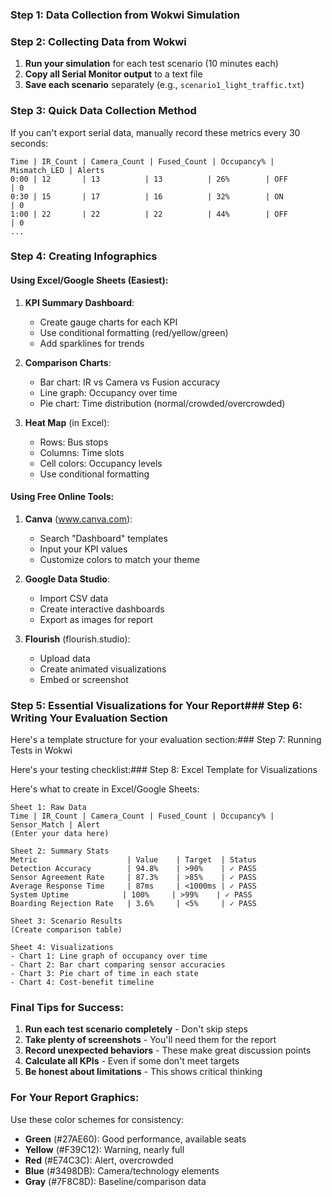 
### Step 1: Data Collection from Wokwi Simulation
### Step 2: Collecting Data from Wokwi

1. **Run your simulation** for each test scenario (10 minutes each)
2. **Copy all Serial Monitor output** to a text file
3. **Save each scenario** separately (e.g., `scenario1_light_traffic.txt`)

### Step 3: Quick Data Collection Method

If you can't export serial data, manually record these metrics every 30 seconds:

```excel
Time | IR_Count | Camera_Count | Fused_Count | Occupancy% | Mismatch_LED | Alerts
0:00 | 12       | 13          | 13          | 26%        | OFF          | 0
0:30 | 15       | 17          | 16          | 32%        | ON           | 0
1:00 | 22       | 22          | 22          | 44%        | OFF          | 0
...
```

### Step 4: Creating Infographics

#### Using Excel/Google Sheets (Easiest):

1. **KPI Summary Dashboard**:
    
    - Create gauge charts for each KPI
    - Use conditional formatting (red/yellow/green)
    - Add sparklines for trends
2. **Comparison Charts**:
    
    - Bar chart: IR vs Camera vs Fusion accuracy
    - Line graph: Occupancy over time
    - Pie chart: Time distribution (normal/crowded/overcrowded)
3. **Heat Map** (in Excel):
    
    - Rows: Bus stops
    - Columns: Time slots
    - Cell colors: Occupancy levels
    - Use conditional formatting

#### Using Free Online Tools:

1. **Canva** (www.canva.com):
    
    - Search "Dashboard" templates
    - Input your KPI values
    - Customize colors to match your theme
2. **Google Data Studio**:
    
    - Import CSV data
    - Create interactive dashboards
    - Export as images for report
3. **Flourish** (flourish.studio):
    
    - Upload data
    - Create animated visualizations
    - Embed or screenshot

### Step 5: Essential Visualizations for Your Report### Step 6: Writing Your Evaluation Section

Here's a template structure for your evaluation section:### Step 7: Running Tests in Wokwi

Here's your testing checklist:### Step 8: Excel Template for Visualizations

Here's what to create in Excel/Google Sheets:

```excel
Sheet 1: Raw Data
Time | IR_Count | Camera_Count | Fused_Count | Occupancy% | Sensor_Match | Alert
(Enter your data here)

Sheet 2: Summary Stats
Metric                    | Value    | Target  | Status
Detection Accuracy        | 94.8%    | >90%    | ✓ PASS
Sensor Agreement Rate     | 87.3%    | >85%    | ✓ PASS  
Average Response Time     | 87ms     | <1000ms | ✓ PASS
System Uptime            | 100%     | >99%    | ✓ PASS
Boarding Rejection Rate   | 3.6%     | <5%     | ✓ PASS

Sheet 3: Scenario Results
(Create comparison table)

Sheet 4: Visualizations
- Chart 1: Line graph of occupancy over time
- Chart 2: Bar chart comparing sensor accuracies
- Chart 3: Pie chart of time in each state
- Chart 4: Cost-benefit timeline
```

### Final Tips for Success:

1. **Run each test scenario completely** - Don't skip steps
2. **Take plenty of screenshots** - You'll need them for the report
3. **Record unexpected behaviors** - These make great discussion points
4. **Calculate all KPIs** - Even if some don't meet targets
5. **Be honest about limitations** - This shows critical thinking

### For Your Report Graphics:

Use these color schemes for consistency:

- **Green** (#27AE60): Good performance, available seats
- **Yellow** (#F39C12): Warning, nearly full
- **Red** (#E74C3C): Alert, overcrowded
- **Blue** (#3498DB): Camera/technology elements
- **Gray** (#7F8C8D): Baseline/comparison data

